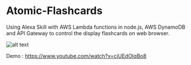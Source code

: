 # Atomic-Flashcards
Using Alexa Skill with AWS Lambda functions in node.js, AWS DynamoDB and API Gateway to control the display flashcards on web browser.



![alt text](https://github.com/kavyakushnoor/Atomic-Flashcards/blob/master/atomic%20flash.PNG)


Demo : https://www.youtube.com/watch?v=ciUEdOIqBo8
